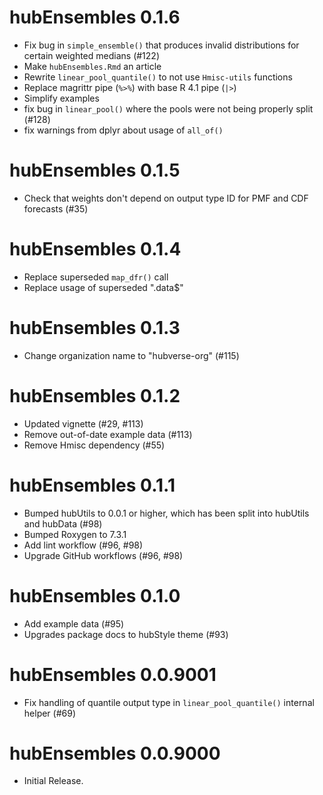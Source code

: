 # hubEnsembles 0.1.6

* Fix bug in `simple_ensemble()` that produces invalid distributions for certain weighted medians (#122)
* Make `hubEnsembles.Rmd` an article
* Rewrite `linear_pool_quantile()` to not use `Hmisc-utils` functions
* Replace magrittr pipe (`%>%`) with base R 4.1 pipe (`|>`)
* Simplify examples
* fix bug in `linear_pool()` where the pools were not being properly split (#128)
* fix warnings from dplyr about usage of `all_of()`

# hubEnsembles 0.1.5

* Check that weights don't depend on output type ID for PMF and CDF forecasts (#35)

# hubEnsembles 0.1.4

* Replace superseded `map_dfr()` call
* Replace usage of superseded ".data$"

# hubEnsembles 0.1.3

* Change organization name to "hubverse-org" (#115)

# hubEnsembles 0.1.2

* Updated vignette (#29, #113)
* Remove out-of-date example data (#113)
* Remove Hmisc dependency (#55)

# hubEnsembles 0.1.1

* Bumped hubUtils to 0.0.1 or higher, which has been split into hubUtils and hubData (#98)
* Bumped Roxygen to 7.3.1
* Add lint workflow (#96, #98)
* Upgrade GitHub workflows (#96, #98)

# hubEnsembles 0.1.0

* Add example data (#95)
* Upgrades package docs to hubStyle theme (#93)

# hubEnsembles 0.0.9001

* Fix handling of quantile output type in `linear_pool_quantile()` internal helper (#69)

# hubEnsembles 0.0.9000

* Initial Release.
